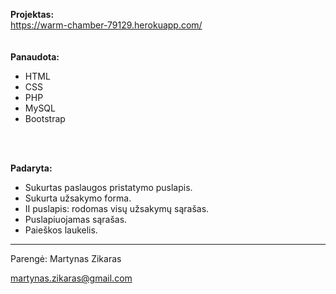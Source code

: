 <b>Projektas:</b>
<br>
<a href="https://warm-chamber-79129.herokuapp.com/" target="_blank">https://warm-chamber-79129.herokuapp.com/</a>
<br>
<br>
<br>
<b>Panaudota:</b>
<ul>
  <li>HTML</li>
  <li>CSS</li>
  <li>PHP</li>
  <li>MySQL</li>
  <li>Bootstrap</li>
</ul>
<br>
<br>

<b>Padaryta:</b>
<ul>
  <li>Sukurtas paslaugos pristatymo puslapis.</li>
  <li>Sukurta užsakymo forma.</li>
  <li>II puslapis: rodomas visų užsakymų sąrašas.</li>
  <li>Puslapiuojamas sąrašas.</li>
  <li>Paieškos laukelis.</li>
</ul>

<footer>
<hr>
	<p>Parengė: Martynas Zikaras</p>
	<p><a href="mailto:martynas.zikaras@gmail.com">
	martynas.zikaras@gmail.com</a></p>
</footer>
